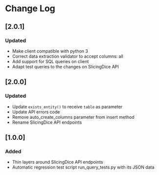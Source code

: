 # Change Log

## [2.0.1]
### Updated
- Make client compatible with python 3
- Correct data extraction validator to accept columns: all
- Add support  for SQL queries on client
- Adapt test queries to the changes on SlicingDice API

## [2.0.0]
### Updated
- Update `exists_entity()` to receive `table` as parameter
- Update API errors code
- Remove auto_create_columns parameter from insert method
- Rename SlicingDice API endpoints

## [1.0.0]
### Added
- Thin layers around SlicingDice API endpoints
- Automatic regression test script run_query_tests.py with its JSON data
